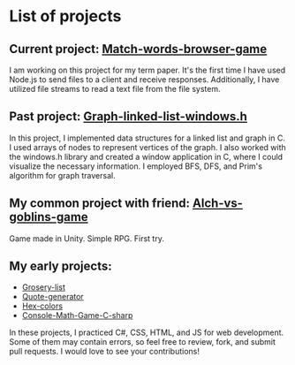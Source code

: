 # List of projects

## Current project: [Match-words-browser-game](https://github.com/Dmutre/Match-words-bworser-game)
I am working on this project for my term paper. It's the first time I have used Node.js to send files to a client and receive responses. Additionally, I have utilized file streams to read a text file from the file system.
## Past project: [Graph-linked-list-windows.h](https://github.com/Dmutre/C-larbs)
In this project, I implemented data structures for a linked list and graph in C. I used arrays of nodes to represent vertices of the graph. I also worked with the windows.h library and created a window application in C, where I could visualize the necessary information. I employed BFS, DFS, and Prim's algorithm for graph traversal.
## My common project with friend: [Alch-vs-goblins-game](https://github.com/BbIXOD/Alch)
Game made in Unity. Simple RPG. First try.
## My early projects:
* [Grosery-list](https://github.com/Dmutre/Grosery-list)
* [Quote-generator](https://github.com/Dmutre/Quote-generator)
* [Hex-colors](https://github.com/Dmutre/Hex-colors)
* [Console-Math-Game-C-sharp](https://github.com/Dmutre/Console-Math-Game-C-sharp)

In these projects, I practiced C#, CSS, HTML, and JS for web development. Some of them may contain errors, so feel free to review, fork, and submit pull requests. I would love to see your contributions!

